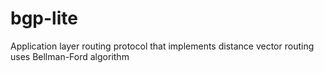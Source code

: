 # bgp-lite
Application layer routing protocol that implements distance vector routing uses Bellman-Ford algorithm

